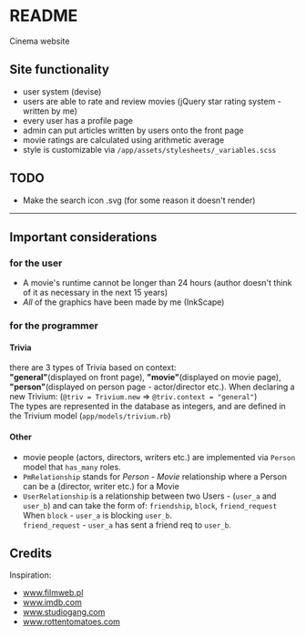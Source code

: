 # README

Cinema website

## Site functionality
* user system (devise)
* users are able to rate and review movies (jQuery star rating system - written by me)
* every user has a profile page
* admin can put articles written by users onto the front page
* movie ratings are calculated using arithmetic average
* style is customizable via `/app/assets/stylesheets/_variables.scss`

## TODO
* Make the search icon .svg (for some reason it doesn't render)

---
## Important considerations
### for the user
* A movie's runtime cannot be longer than 24 hours (author doesn't think of it as necessary in the next 15 years)
* _All_ of the graphics have been made by me (InkScape)
### for the programmer
#### Trivia
there are 3 types of Trivia based on context:   
**"general"**(displayed on front page), **"movie"**(displayed on movie page),
**"person"**(displayed on person page - actor/director etc.).
When declaring a new Trivium: (`@triv = Trivium.new` => `@triv.context = "general"`)  
The types are represented in the database as integers, and are defined in the Trivium model (`app/models/trivium.rb`)
#### Other
* movie people (actors, directors, writers etc.) are implemented via `Person` model that `has_many` roles.
* `PmRelationship` stands for *Person - Movie* relationship where a Person can be a (director, writer etc.) for a Movie  
* `UserRelationship` is a relationship between two Users - (`user_a` and `user_b`) and can take the form of: `friendship`, `block`, `friend_request`  
   When `block` - `user_a` is blocking `user_b`.   
   `friend_request` - `user_a` has sent a friend req to `user_b`.  

## Credits 

Inspiration:
* www.filmweb.pl
* www.imdb.com
* www.studiogang.com
* www.rottentomatoes.com
